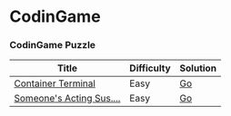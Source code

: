 CodinGame
===========

### CodinGame Puzzle

| Title                                                                                       | Difficulty | Solution                                        |
|---------------------------------------------------------------------------------------------|------------|-------------------------------------------------|
| [Container Terminal](https://www.codingame.com/training/easy/container-terminal)            | Easy       | [Go](puzzle/go/container-terminal/main.go)      |
| [Someone's Acting Sus....](https://www.codingame.com/training/easy/someones-acting-sus----) | Easy       | [Go](puzzle/go/someones-acting-sus----/main.go) |
